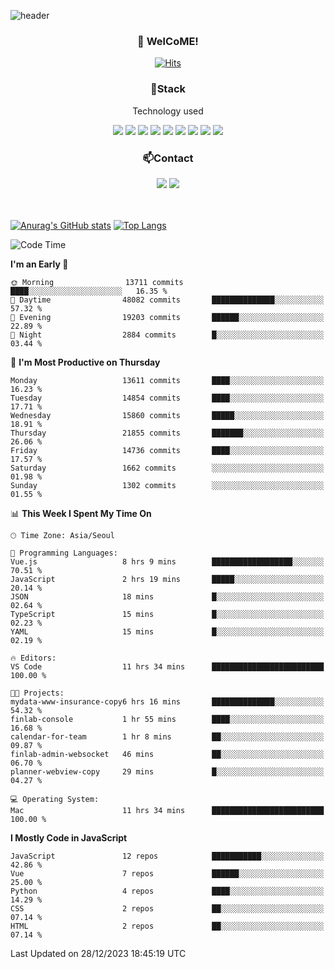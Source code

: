 ![header](https://capsule-render.vercel.app/api?type=waving&color=gradient&height=200&text=Kyungjoon&fontAlign=70&fontAlignY=40&animation=twinkling)

<h3 align="center">👋 WelCoME!</h3>

<div align=center>
  
[![Hits](https://hits.seeyoufarm.com/api/count/incr/badge.svg?url=https%3A%2F%2Fgithub.com%2Fuvula6921&count_bg=%2322BAC9&title_bg=%23827F7F&icon=iconify.svg&icon_color=%2325A27F&title=visits&edge_flat=false)](https://hits.seeyoufarm.com)
  
</div>
<h3 align="center">📌Stack</h3>
<p align="center">Technology used</p>
<div align="center"><img src="https://img.shields.io/badge/HTML5-E34F26?style=flat-square&logo=HTML5&logoColor=white"></img> <img src="https://img.shields.io/badge/CSS3-0A84FF?style=flat-square&logo=CSS3&logoColor=white"></img> <img src="https://img.shields.io/badge/JavaScript-FFCD11?style=flat-square&logo=JavaScript&logoColor=white"></img> <img src="https://img.shields.io/badge/React-00BCF6?style=flat-square&logo=React&logoColor=white"></img> <img src="https://img.shields.io/badge/jQuery-3655FF?style=flat-square&logo=jQuery&logoColor=white"></img> <img src="https://img.shields.io/badge/Ruby-E0115F?style=flat-square&logo=Ruby&logoColor=white"></img> <img src="https://img.shields.io/badge/Python-4B8BBE?style=flat-square&logo=Python&logoColor=white"></img> <img src="https://img.shields.io/badge/Vue-4FC08D?style=flat-square&logo=Vue.js&logoColor=white"></img> <img src="https://img.shields.io/badge/Nuxt-00DC82?style=flat-square&logo=Nuxt.js&logoColor=white"></img></div>

<h3 align="center">📫Contact</h3>
<div align="center"><a href="https://velog.io/@uvula6921/"><img src="https://img.shields.io/badge/Blog-20c997?style=flat-square&logo=V&logoColor=white"/></a> <a href="pkj6921@gmail.com"><img src="https://img.shields.io/badge/Gmail-EA4335?style=flat-square&logo=Gmail&logoColor=white"/></a></div>
<br>
<br>

[![Anurag's GitHub stats](https://github-readme-stats.vercel.app/api?username=uvula6921&hide=stars,issues&show_icons=true&count_private=true&theme=tokyonight)](https://github.com/anuraghazra/github-readme-stats)
[![Top Langs](https://github-readme-stats.vercel.app/api/top-langs/?username=uvula6921&hide=css,jupyter%20notebook,html&exclude_repo=uvula6921,uvula6921.github.io&layout=compact&langs_count=8)](https://github.com/anuraghazra/github-readme-stats)

<!--START_SECTION:waka-->
![Code Time](http://img.shields.io/badge/Code%20Time-1%2C982%20hrs%208%20mins-blue)

**I'm an Early 🐤** 

```text
🌞 Morning                13711 commits       ████░░░░░░░░░░░░░░░░░░░░░   16.35 % 
🌆 Daytime                48082 commits       ██████████████░░░░░░░░░░░   57.32 % 
🌃 Evening                19203 commits       ██████░░░░░░░░░░░░░░░░░░░   22.89 % 
🌙 Night                  2884 commits        █░░░░░░░░░░░░░░░░░░░░░░░░   03.44 % 
```
📅 **I'm Most Productive on Thursday** 

```text
Monday                   13611 commits       ████░░░░░░░░░░░░░░░░░░░░░   16.23 % 
Tuesday                  14854 commits       ████░░░░░░░░░░░░░░░░░░░░░   17.71 % 
Wednesday                15860 commits       █████░░░░░░░░░░░░░░░░░░░░   18.91 % 
Thursday                 21855 commits       ███████░░░░░░░░░░░░░░░░░░   26.06 % 
Friday                   14736 commits       ████░░░░░░░░░░░░░░░░░░░░░   17.57 % 
Saturday                 1662 commits        ░░░░░░░░░░░░░░░░░░░░░░░░░   01.98 % 
Sunday                   1302 commits        ░░░░░░░░░░░░░░░░░░░░░░░░░   01.55 % 
```


📊 **This Week I Spent My Time On** 

```text
🕑︎ Time Zone: Asia/Seoul

💬 Programming Languages: 
Vue.js                   8 hrs 9 mins        ██████████████████░░░░░░░   70.51 % 
JavaScript               2 hrs 19 mins       █████░░░░░░░░░░░░░░░░░░░░   20.14 % 
JSON                     18 mins             █░░░░░░░░░░░░░░░░░░░░░░░░   02.64 % 
TypeScript               15 mins             █░░░░░░░░░░░░░░░░░░░░░░░░   02.23 % 
YAML                     15 mins             █░░░░░░░░░░░░░░░░░░░░░░░░   02.19 % 

🔥 Editors: 
VS Code                  11 hrs 34 mins      █████████████████████████   100.00 % 

🐱‍💻 Projects: 
mydata-www-insurance-copy6 hrs 16 mins       ██████████████░░░░░░░░░░░   54.32 % 
finlab-console           1 hr 55 mins        ████░░░░░░░░░░░░░░░░░░░░░   16.68 % 
calendar-for-team        1 hr 8 mins         ██░░░░░░░░░░░░░░░░░░░░░░░   09.87 % 
finlab-admin-websocket   46 mins             ██░░░░░░░░░░░░░░░░░░░░░░░   06.70 % 
planner-webview-copy     29 mins             █░░░░░░░░░░░░░░░░░░░░░░░░   04.27 % 

💻 Operating System: 
Mac                      11 hrs 34 mins      █████████████████████████   100.00 % 
```

**I Mostly Code in JavaScript** 

```text
JavaScript               12 repos            ███████████░░░░░░░░░░░░░░   42.86 % 
Vue                      7 repos             ██████░░░░░░░░░░░░░░░░░░░   25.00 % 
Python                   4 repos             ████░░░░░░░░░░░░░░░░░░░░░   14.29 % 
CSS                      2 repos             ██░░░░░░░░░░░░░░░░░░░░░░░   07.14 % 
HTML                     2 repos             ██░░░░░░░░░░░░░░░░░░░░░░░   07.14 % 
```




 Last Updated on 28/12/2023 18:45:19 UTC
<!--END_SECTION:waka-->
